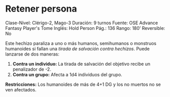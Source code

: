 # Retener persona

Clase-Nivel: Clérigo-2, Mago-3
Duración: 9 turnos
Fuente: OSE Advance Fantasy Player's Tome
Inglés: Hold Person
Pág.: 136
Rango: 180’
Reversible: No

Este hechizo paraliza a uno o más humanos, semihumanos o monstruos humanoides si fallan una *tirada de salvación contra hechizos*. Puede lanzarse de dos maneras: 

1. **Contra un individuo:** La tirada de salvación del objetivo recibe un penalizador de -2. 
2. **Contra un grupo:** Afecta a 1d4 individuos del grupo.

**Restricciones:** Los humanoides de más de 4+1 DG y los no muertos no se ven afectados.